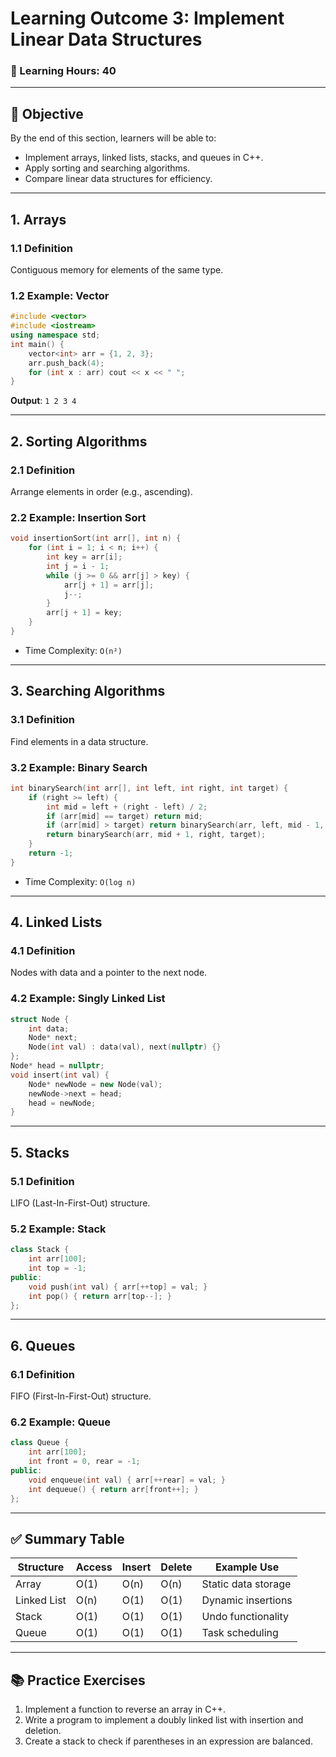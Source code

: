 # **Learning Outcome 3: Implement Linear Data Structures**

### 📘 Learning Hours: 40

---

## 📌 Objective

By the end of this section, learners will be able to:
- Implement arrays, linked lists, stacks, and queues in C++.
- Apply sorting and searching algorithms.
- Compare linear data structures for efficiency.

---

## 1. **Arrays**

### 1.1 Definition
Contiguous memory for elements of the same type.

### 1.2 Example: Vector
```cpp
#include <vector>
#include <iostream>
using namespace std;
int main() {
    vector<int> arr = {1, 2, 3};
    arr.push_back(4);
    for (int x : arr) cout << x << " ";
}
```
**Output**: `1 2 3 4`

---

## 2. **Sorting Algorithms**

### 2.1 Definition
Arrange elements in order (e.g., ascending).

### 2.2 Example: Insertion Sort
```cpp
void insertionSort(int arr[], int n) {
    for (int i = 1; i < n; i++) {
        int key = arr[i];
        int j = i - 1;
        while (j >= 0 && arr[j] > key) {
            arr[j + 1] = arr[j];
            j--;
        }
        arr[j + 1] = key;
    }
}
```
- Time Complexity: `O(n²)`

---

## 3. **Searching Algorithms**

### 3.1 Definition
Find elements in a data structure.

### 3.2 Example: Binary Search
```cpp
int binarySearch(int arr[], int left, int right, int target) {
    if (right >= left) {
        int mid = left + (right - left) / 2;
        if (arr[mid] == target) return mid;
        if (arr[mid] > target) return binarySearch(arr, left, mid - 1, target);
        return binarySearch(arr, mid + 1, right, target);
    }
    return -1;
}
```
- Time Complexity: `O(log n)`

---

## 4. **Linked Lists**

### 4.1 Definition
Nodes with data and a pointer to the next node.

### 4.2 Example: Singly Linked List
```cpp
struct Node {
    int data;
    Node* next;
    Node(int val) : data(val), next(nullptr) {}
};
Node* head = nullptr;
void insert(int val) {
    Node* newNode = new Node(val);
    newNode->next = head;
    head = newNode;
}
```

---

## 5. **Stacks**

### 5.1 Definition
LIFO (Last-In-First-Out) structure.

### 5.2 Example: Stack
```cpp
class Stack {
    int arr[100];
    int top = -1;
public:
    void push(int val) { arr[++top] = val; }
    int pop() { return arr[top--]; }
};
```

---

## 6. **Queues**

### 6.1 Definition
FIFO (First-In-First-Out) structure.

### 6.2 Example: Queue
```cpp
class Queue {
    int arr[100];
    int front = 0, rear = -1;
public:
    void enqueue(int val) { arr[++rear] = val; }
    int dequeue() { return arr[front++]; }
};
```

---

## ✅ Summary Table
| Structure    | Access | Insert | Delete | Example Use            |
|--------------|--------|--------|--------|------------------------|
| Array        | O(1)   | O(n)   | O(n)   | Static data storage    |
| Linked List  | O(n)   | O(1)   | O(1)   | Dynamic insertions     |
| Stack        | O(1)   | O(1)   | O(1)   | Undo functionality     |
| Queue        | O(1)   | O(1)   | O(1)   | Task scheduling        |

---

## 📚 Practice Exercises
1. Implement a function to reverse an array in C++.
2. Write a program to implement a doubly linked list with insertion and deletion.
3. Create a stack to check if parentheses in an expression are balanced.